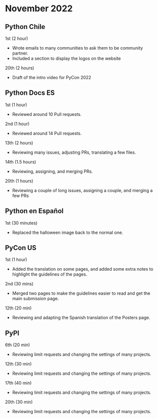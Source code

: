 # November 2022

## Python Chile

1st (2 hour)
* Wrote emails to many communities to ask them to be community partner.
* Included a section to display the logos on the website

20th (2 hours)
* Draft of the intro video for PyCon 2022

## Python Docs ES

1st (1 hour)
* Reviewed around 10 Pull requests.

2nd (1 hour)
* Reviewed around 14 Pull requests.

13th (2 hours)
* Reviewing many issues, adjusting PRs, translating a few files.

14th (1.5 hours)
* Reviewing, assigning, and merging PRs.

20th (1 hours)
* Reviewing a couple of long issues, assigning a couple, and merging a few PRs

## Python en Español

1st (30 minutes)

* Replaced the halloween image back to the normal one.

## PyCon US

1st (1 hour)

* Added the translation on some pages, and added some extra notes
  to highlight the guidelines of the pages.

2nd (30 mins)

* Merged two pages to make the guidelines easier to read and get
  the main submission page.

12th (20 min)

* Reviewing and adapting the Spanish translation of the Posters page.

## PyPI

6th (20 min)

* Reviewing limit requests and changing the settings of many projects.

12th (30 min)

* Reviewing limit requests and changing the settings of many projects.

17th (40 min)

* Reviewing limit requests and changing the settings of many projects.

20th (30 min)

* Reviewing limit requests and changing the settings of many projects.
